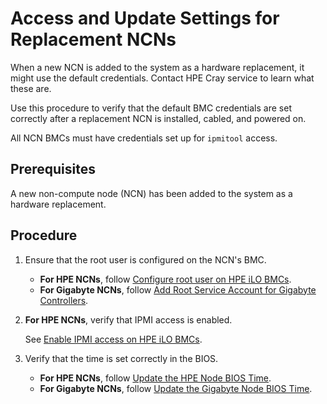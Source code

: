 # Access and Update Settings for Replacement NCNs

When a new NCN is added to the system as a hardware replacement, it might use the default credentials. Contact HPE Cray service to learn what these are.

Use this procedure to verify that the default BMC credentials are set correctly after a replacement NCN is installed, cabled, and powered on.

All NCN BMCs must have credentials set up for `ipmitool` access.

## Prerequisites

A new non-compute node \(NCN\) has been added to the system as a hardware replacement.

## Procedure

1. Ensure that the root user is configured on the NCN's BMC.
   - **For HPE NCNs**, follow [Configure root user on HPE iLO BMCs](../security_and_authentication/Configure_root_user_on_HPE_iLO_BMCs.md).
   - **For Gigabyte NCNs**, follow [Add Root Service Account for Gigabyte Controllers](../security_and_authentication/Add_Root_Service_Account_for_Gigabyte_Controllers.md).

1. **For HPE NCNs**, verify that IPMI access is enabled.

   See [Enable IPMI access on HPE iLO BMCs](Enable_ipmi_access_on_HPE_iLO_BMCs.md).

1. Verify that the time is set correctly in the BIOS.

   - **For HPE NCNs**, follow [Update the HPE Node BIOS Time](Update_the_HPE_Node_BIOS_Time.md).
   - **For Gigabyte NCNs**, follow [Update the Gigabyte Node BIOS Time](Update_the_Gigabyte_Node_BIOS_Time.md).
